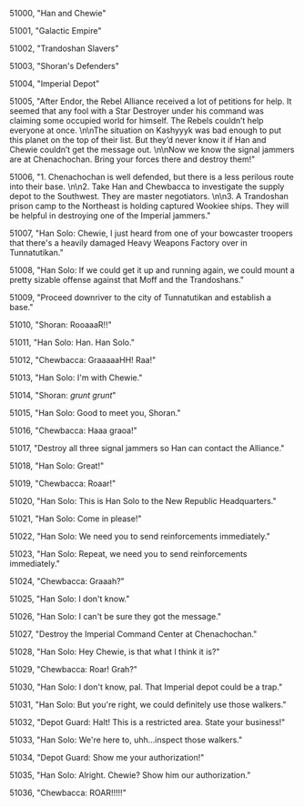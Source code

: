 ﻿51000, "Han and Chewie"

51001, "Galactic Empire"

51002, "Trandoshan Slavers"

51003, "Shoran's Defenders"

51004, "Imperial Depot"

51005, "After Endor, the Rebel Alliance received a lot of petitions for help.  It seemed that any fool with a Star Destroyer under his command was claiming some occupied world for himself.  The Rebels couldn’t help everyone at once. \n\nThe situation on Kashyyyk was bad enough to put this planet on the top of their list. But they’d never know it if Han and Chewie couldn’t get the message out. \n\nNow we know the signal jammers are at Chenachochan. Bring your forces there and destroy them!"

51006, "1. Chenachochan is well defended, but there is a less perilous route into their base. \n\n2. Take Han and Chewbacca to investigate the supply depot to the Southwest. They are master negotiators. \n\n3. A Trandoshan prison camp to the Northeast is holding captured Wookiee ships. They will be helpful in destroying one of the Imperial jammers."

51007, "Han Solo:  Chewie, I just heard from one of your bowcaster troopers that there's a heavily damaged Heavy Weapons Factory over in Tunnatutikan."

51008, "Han Solo: If we could get it up and running again, we could mount a pretty sizable offense against that Moff and the Trandoshans."

51009, "Proceed downriver to the city of Tunnatutikan and establish a base."

51010, "Shoran: RooaaaR!!"

51011, "Han Solo: Han. Han Solo."

51012, "Chewbacca: GraaaaaHH! Raa!"

51013, "Han Solo: I'm with Chewie."

51014, "Shoran:  *grunt grunt*"

51015, "Han Solo: Good to meet you, Shoran."

51016, "Chewbacca:  Haaa graoa!"

51017, "Destroy all three signal jammers so Han can contact the Alliance."

51018, "Han Solo: Great!"

51019, "Chewbacca: Roaar!"

51020, "Han Solo: This is Han Solo to the New Republic Headquarters."

51021, "Han Solo: Come in please!"

51022, "Han Solo: We need you to send reinforcements immediately."

51023, "Han Solo: Repeat, we need you to send reinforcements immediately."

51024, "Chewbacca:  Graaah?"

51025, "Han Solo: I don't know."

51026, "Han Solo: I can't be sure they got the message."

51027, "Destroy the Imperial Command Center at Chenachochan."

51028, "Han Solo: Hey Chewie, is that what I think it is?"

51029, "Chewbacca:  Roar!  Grah?"

51030, "Han Solo:  I don't know, pal. That Imperial depot could be a trap."

51031, "Han Solo:  But you're right, we could definitely use those walkers."

51032, "Depot Guard:  Halt!  This is a restricted area.  State your business!"

51033, "Han Solo: We're here to, uhh...inspect those walkers."

51034, "Depot Guard:  Show me your authorization!"

51035, "Han Solo:  Alright.  Chewie?  Show him our authorization."

51036, "Chewbacca:  ROAR!!!!!"

